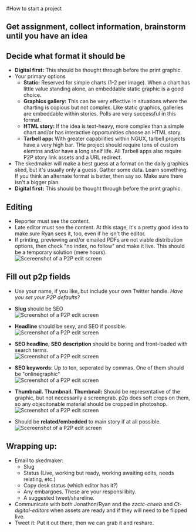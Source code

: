 #How to start a project
## Get assignment, collect information, brainstorm until you have an idea
## Decide what format it should be
* **Digital first:** This should be thought through before the print graphic. 
* Your primary options
  - **Static:** Reserved for simple charts (1-2 per image). When a chart has little value standing alone, an embeddable static graphic is a good choice.
  - **Graphics gallery:** This can be very effective in situations where the charting is copious but not complex. Like static graphics, galleries are embeddable within stories. Polls are very successful in this format.
  - **HTML story:** If the idea is text-heavy, more complex than a simple chart and/or has interactive opportunities choose an HTML story.
  - **Tarbell app:** With greater capabilities within NGUX, tarbell projects have a very high bar. THe project should require tons of custom elemtns and/or have a long shelf life. All Tarbell apps also require P2P story link assets and a URL redirect.
* The skedmaker will make a best guess at a format on the daily graphics sked, but it's usually only a guess. Gather some data. Learn something. If you think an alternate format is better, then say so. Make sure there isn't a bigger plan.
* **Digital first:** This should be thought through before the print graphic. 


## Editing
* Reporter must see the content.
* Late editor must see the content. At this stage, it's a pretty good idea to make sure Ryan sees it, too, even if he isn't the editor.
* If printing, previewing and/or emailed PDFs are not viable distribution options, then check "no index, no follow" and make it live. This should be a temporary solution (mere hours). ![Scereenshot of a P2P edit screen](http://photodesk.chicagotribune.com.s3.amazonaws.com/graphics-toolbox/documentation/no-index-no-follow.png)


## Fill out p2p fields
* Use your name, if you like, but include your own Twitter handle. _Have you set your P2P defaults?_
* **Slug** should be SEO  
  ![Screenshot of a P2P edit screen](http://photodesk.chicagotribune.com.s3.amazonaws.com/graphics-toolbox/documentation/slug.png) 

* **Headline** should be sexy, and SEO if possible.  
  ![Screenshot of a P2P edit screen](http://photodesk.chicagotribune.com.s3.amazonaws.com/graphics-toolbox/documentation/headline.png)

* **SEO headline**, **SEO description** should be boring and front-loaded with search terms.  
  ![Screenshot of a P2P edit screen](http://photodesk.chicagotribune.com.s3.amazonaws.com/graphics-toolbox/documentation/seo-headline.png)

* **SEO keywords:** Up to ten, seperated by commas. One of them should be "onlinegraphic"  
  ![Screenshot of a P2P edit screen](http://photodesk.chicagotribune.com.s3.amazonaws.com/graphics-toolbox/documentation/keyword.png)

* **Thumbnail. Thumbnail. Thumbnail:** Should be representative of the graphic, but not necessarily a screengrab. p2p does soft crops on them, so any objecitonable material should be cropped in photoshop.  
  ![Screenshot of a P2P edit screen](http://photodesk.chicagotribune.com.s3.amazonaws.com/graphics-toolbox/documentation/thumbnail.png)

* Should be **related/embedded** to main story if at all possible.  
  ![Scereenshot of a P2P edit screen](http://photodesk.chicagotribune.com.s3.amazonaws.com/graphics-toolbox/documentation/related.png)

## Wrapping up:
* Email to skedmaker: 
  - Slug
  - Status (Live, working but ready, working awaiting edits, needs relating, etc.)
  - Copy desk status (which editor has it?)
  - Any embargoes. These are your responsilibity.
  - A suggested tweet/shareline.
* Communicate with both Jonathon/Ryan and the *zzctc-ctweb* and *Ct-digital-editors* when assets are ready and if they will need to be flipped live.
* Tweet it: Put it out there, then we can grab it and reshare.




